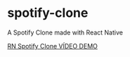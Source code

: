 # spotify-clone
A Spotify Clone made with React Native

[RN Spotify Clone VÍDEO DEMO](https://photos.app.goo.gl/qZNeRhLfoHjlgXKm2 "RN Spotify Clone VÍDEO DEMO")
